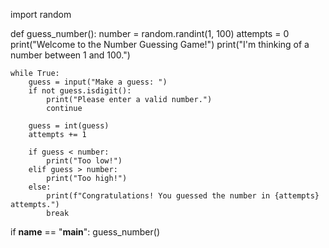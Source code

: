 import random

def guess_number():
    number = random.randint(1, 100)
    attempts = 0
    print("Welcome to the Number Guessing Game!")
    print("I'm thinking of a number between 1 and 100.")

    while True:
        guess = input("Make a guess: ")
        if not guess.isdigit():
            print("Please enter a valid number.")
            continue

        guess = int(guess)
        attempts += 1

        if guess < number:
            print("Too low!")
        elif guess > number:
            print("Too high!")
        else:
            print(f"Congratulations! You guessed the number in {attempts} attempts.")
            break

if __name__ == "__main__":
    guess_number()
